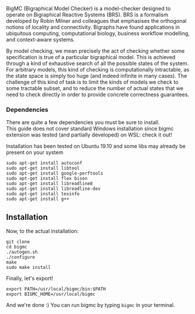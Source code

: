 BigMC (Bigraphical Model Checker) is a model-checker designed to operate on Bigraphical Reactive Systems (BRS). BRS is a formalism developed by Robin Milner and colleagues that emphasises the orthogonal notions of locality and connectivity. Bigraphs have found applications in ubiquitous computing, computational biology, business workflow modelling, and context-aware systems.

By model checking, we mean precisely the act of checking whether some specification is true of a particular bigraphical model. This is achieved through a kind of exhaustive search of all the possible states of the system. For arbitrary models, this kind of checking is computationally intractable, as the state space is simply too huge (and indeed infinite in many cases). The challenge of this kind of task is to limit the kinds of models we check to some tractable subset, and to reduce the number of actual states that we need to check directly in order to provide concrete correctness guarantees.


### Dependencies

There are quite a few dependencies you must be sure to install.  
This guide does not cover standard Windows installation since bigmc extension was tested (and partially developed) on WSL: check it out!

Installation has been tested on Ubuntu 19.10 and some libs may already be present on your system

```
sudo apt-get install autoconf
sudo apt-get install libtool
sudo apt-get install google-perftools
sudo apt-get install flex bison
sudo apt-get install libreadline8
sudo apt-get install libreadline-dev
sudo apt-get install texinfo
sudo apt-get install g++ 
```

## Installation

Now, to the actual installation:

```
git clone
cd bigmc
./autogen.sh
./configure
make
sudo make install
```
Finally, let's export!

```
export PATH=/usr/local/bigmc/bin:$PATH
export BIGMC_HOME=/usr/local/bigmc
```

And we're done :)
You can run bigmc by typing <code>bigmc</code> in your terminal.
